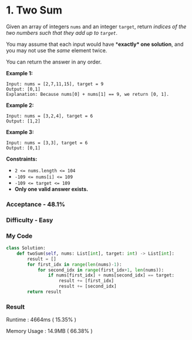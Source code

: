 # 1. Two Sum

Given an array of integers `nums` and an integer `target`, return *indices of the two numbers such that they add up to `target`*.

You may assume that each input would have ***exactly\* one solution**, and you may not use the *same* element twice.

You can return the answer in any order.



**Example 1:**

```
Input: nums = [2,7,11,15], target = 9
Output: [0,1]
Explanation: Because nums[0] + nums[1] == 9, we return [0, 1].
```

**Example 2:**

```
Input: nums = [3,2,4], target = 6
Output: [1,2]
```

**Example 3:**

```
Input: nums = [3,3], target = 6
Output: [0,1]
```

 

**Constraints:**

- `2 <= nums.length <= 104`
- `-109 <= nums[i] <= 109`
- `-109 <= target <= 109`
- **Only one valid answer exists.**



### Acceptance - 48.1%

### Difficulty - Easy



### My Code

```python
class Solution:
    def twoSum(self, nums: List[int], target: int) -> List[int]:
        result = []
        for first_idx in range(len(nums)-1):
            for second_idx in range(first_idx+1, len(nums)):
                if nums[first_idx] + nums[second_idx] == target:
                    result += [first_idx]
                    result += [second_idx]
        return result
```



### Result

Runtime : 4664ms ( 15.35% )

Memory Usage : 14.9MB ( 66.38% )
